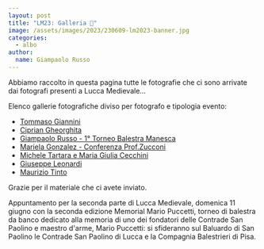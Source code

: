 ```yaml
---
layout: post
title: "LM23: Galleria 📸"
image: /assets/images/2023/230609-lm2023-banner.jpg
categories:
  - albo
author:
  name: Giampaolo Russo
---
```


Abbiamo raccolto in questa pagina tutte le fotografie che ci sono arrivate dai fotografi presenti a Lucca Medievale...

<!-- more -->

Elenco gallerie fotografiche diviso per fotografo e tipologia evento:

* [Tommaso Giannini](https://photos.app.goo.gl/bTf3Ke9ZiAGdY3Rx5)
* [Ciprian Gheorghita](https://photos.app.goo.gl/oi9SHtiaBSwL2KPA6)
* [Giampaolo Russo - 1° Torneo Balestra Manesca](https://photos.app.goo.gl/XHzBcVSdFcvt2uWh8)
* [Mariela Gonzalez - Conferenza Prof.Zucconi](https://photos.app.goo.gl/mWHqhPzPiuEgiQXm9)
* [Michele Tartara e Maria Giulia Cecchini](https://photos.app.goo.gl/nHxzFMqohj9n5dzd7)
* [Giuseppe Leonardi](https://photos.app.goo.gl/CBY4khBnXSNojz4X7)
* [Maurizio Tinto](https://photos.app.goo.gl/WUuq9NYAtyrWKbEY6)

Grazie per il materiale che ci avete inviato.

Appuntamento per la seconda parte di Lucca Medievale, domenica 11 giugno con la seconda edizione Memorial Mario Puccetti, torneo di balestra da banco dedicato alla memoria di uno dei fondatori delle Contrade San Paolino e maestro d'arme, Mario Puccetti: si sfideranno sul Baluardo di San Paolino le Contrade San Paolino di Lucca e la Compagnia Balestrieri di Pisa.
